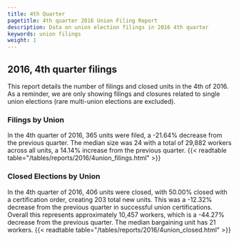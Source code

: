 ```yaml
---
title: 4th Quarter 
pagetitle: 4th quarter 2016 Union Filing Report
description: Data on union election filings in 2016 4th quarter 
keywords: union filings
weight: 1
---
```


## 2016, 4th quarter filings

This report details the number of filings and closed units in the 4th of 2016. As a reminder, we are only showing filings and closures related to single union elections (rare multi-union elections are excluded).

### Filings by Union
In the 4th quarter of 2016, 365 units were filed, a -21.64% decrease from the previous quarter. The median size was 24 with a total of 29,882 workers across all units, a 14.14% increase from the previous quarter.
{{< readtable table="/tables/reports/2016/4union_filings.html" >}}

### Closed Elections by Union
In the 4th quarter of 2016, 406 units were closed, with 50.00% closed with a certification order, creating 203 total new units. This was a -12.32% decrease from the previous quarter in successful union certifications. Overall this represents approximately 10,457 workers, which is a -44.27% decrease from the previous quarter. The median bargaining unit has 21 workers.
{{< readtable table="/tables/reports/2016/4union_closed.html" >}}
